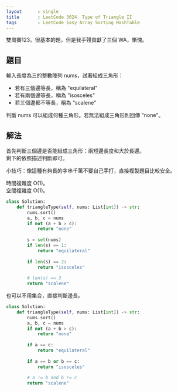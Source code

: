 ```yaml
---
layout      : single
title       : LeetCode 3024. Type of Triangle II
tags        : LeetCode Easy Array Sorting HashTable
---
```

雙周賽123。很基本的題，但是我手殘貢獻了三個 WA，慚愧。  

## 題目

輸入長度為三的整數陣列 nums，試著組成三角形：  

- 若有三個邊等長，稱為 "equilateral"  
- 若有兩個邊等長，稱為 "isosceles"  
- 若三個邊都不等長，稱為 "scalene"  

判斷 nums 可以組成何種三角形。若無法組成三角形則回傳 "none"。  

## 解法

首先判斷三個邊是否能組成三角形：兩短邊長度和大於長邊。  
剩下的依照描述判斷即可。  

小技巧：像這種有夠長的字串千萬不要自己手打，直接複製題目比較安全。  

時間複雜度 O(1)。  
空間複雜度 O(1)。  

```python
class Solution:
    def triangleType(self, nums: List[int]) -> str:
        nums.sort()
        a, b, c = nums
        if not (a + b > c):
            return "none"
        
        s = set(nums)
        if len(s) == 1:
            return "equilateral"
        
        if len(s) == 2:
            return "isosceles"
        
        # len(s) == 3
        return "scalene"
```

也可以不用集合，直接判斷邊長。  

```python
class Solution:
    def triangleType(self, nums: List[int]) -> str:
        nums.sort()
        a, b, c = nums
        if not (a + b > c):
            return "none"
        
        if a == c:
            return "equilateral"
        
        if a == b or b == c:
            return "isosceles"
        
        # a != b and b != c
        return "scalene"
```

